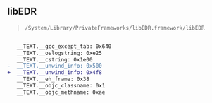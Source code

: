 ## libEDR

> `/System/Library/PrivateFrameworks/libEDR.framework/libEDR`

```diff

   __TEXT.__gcc_except_tab: 0x640
   __TEXT.__oslogstring: 0xe25
   __TEXT.__cstring: 0x1e00
-  __TEXT.__unwind_info: 0x500
+  __TEXT.__unwind_info: 0x4f8
   __TEXT.__eh_frame: 0x38
   __TEXT.__objc_classname: 0x1
   __TEXT.__objc_methname: 0xae

```
